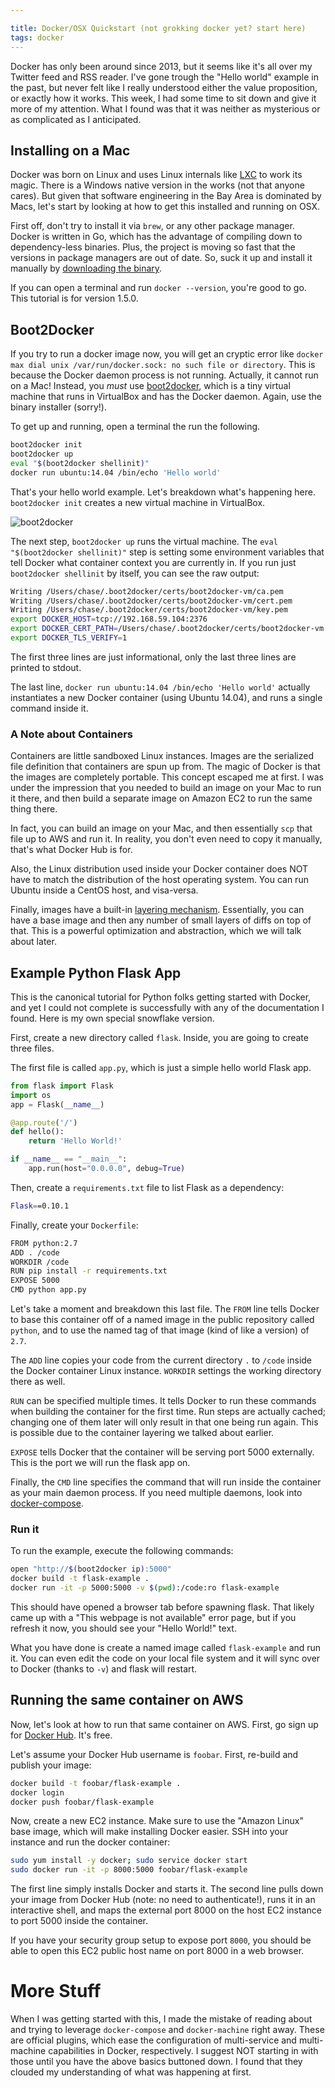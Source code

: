 ```yaml
---

title: Docker/OSX Quickstart (not grokking docker yet? start here)
tags: docker
---
```


Docker has only been around since 2013, but it seems like it's all over my Twitter feed and RSS reader. I've gone trough the "Hello world" example in the past, but never felt like I really understood either the value proposition, or exactly how it works. This week, I had some time to sit down and give it more of my attention. What I found was that it was neither as mysterious or as complicated as I anticipated.

## Installing on a Mac

Docker was born on Linux and uses Linux internals like [LXC](https://linuxcontainers.org/) to work its magic. There is a Windows native version in the works (not that anyone cares). But given that software engineering in the Bay Area is dominated by Macs, let's start by looking at how to get this installed and running on OSX.

First off, don't try to install it via `brew`, or any other package manager. Docker is written in Go, which has the advantage of compiling down to dependency-less binaries. Plus, the project is moving so fast that the versions in package managers are out of date. So, suck it up and install it manually by [downloading the binary](https://github.com/boot2docker/osx-installer/releases/tag/v1.5.0).

If you can open a terminal and run `docker --version`, you're good to go. This tutorial is for version 1.5.0.

## Boot2Docker

If you try to run a docker image now, you will get an cryptic error like `docker max dial unix /var/run/docker.sock: no such file or directory`. This is because the Docker daemon process is not running. Actually, it cannot run on a Mac! Instead, you *must* use [boot2docker](http://boot2docker.io/), which is a tiny virtual machine that runs in VirtualBox and has the Docker daemon. Again, use the binary installer (sorry!).

To get up and running, open a terminal the run the following.

```bash
boot2docker init
boot2docker up
eval "$(boot2docker shellinit)"
docker run ubuntu:14.04 /bin/echo 'Hello world'
```

That's your hello world example. Let's breakdown what's happening here. `boot2docker init` creates a new virtual machine in VirtualBox.

![boot2docker](/blog/images/boot2docker.png)

The next step, `boot2docker up` runs the virtual machine. The `eval "$(boot2docker shellinit)"` step is setting some environment variables that tell Docker what container context you are currently in. If you run just `boot2docker shellinit` by itself, you can see the raw output:

```bash
Writing /Users/chase/.boot2docker/certs/boot2docker-vm/ca.pem
Writing /Users/chase/.boot2docker/certs/boot2docker-vm/cert.pem
Writing /Users/chase/.boot2docker/certs/boot2docker-vm/key.pem
export DOCKER_HOST=tcp://192.168.59.104:2376
export DOCKER_CERT_PATH=/Users/chase/.boot2docker/certs/boot2docker-vm
export DOCKER_TLS_VERIFY=1
```

The first three lines are just informational, only the last three lines are printed to stdout.

The last line, `docker run ubuntu:14.04 /bin/echo 'Hello world'` actually instantiates a new Docker container (using Ubuntu 14.04), and runs a single command inside it.

### A Note about Containers

Containers are little sandboxed Linux instances. Images are the serialized file definition that containers are spun up from. The magic of Docker is that the images are completely portable. This concept escaped me at first. I was under the impression that you needed to build an image on your Mac to run it there, and then build a separate image on Amazon EC2 to run the same thing there.

In fact, you can build an image on your Mac, and then essentially `scp` that file up to AWS and run it. In reality, you don't even need to copy it manually, that's what Docker Hub is for.

Also, the Linux distribution used inside your Docker container does NOT have to match the distribution of the host operating system. You can run Ubuntu inside a CentOS host, and visa-versa.

Finally, images have a built-in [layering mechanism](https://docs.docker.com/terms/layer/). Essentially, you can have a base image and then any number of small layers of diffs on top of that. This is a powerful optimization and abstraction, which we will talk about later.

## Example Python Flask App

This is the canonical tutorial for Python folks getting started with Docker, and yet I could not complete is successfully with any of the documentation I found. Here is my own special snowflake version.

First, create a new directory called `flask`. Inside, you are going to create three files.

The first file is called `app.py`, which is just a simple hello world Flask app.

```python
from flask import Flask
import os
app = Flask(__name__)

@app.route('/')
def hello():
    return 'Hello World!'

if __name__ == "__main__":
    app.run(host="0.0.0.0", debug=True)
```

Then, create a `requirements.txt` file to list Flask as a dependency:

```bash
Flask==0.10.1
```

Finally, create your `Dockerfile`:

```bash
FROM python:2.7
ADD . /code
WORKDIR /code
RUN pip install -r requirements.txt
EXPOSE 5000
CMD python app.py
```

Let's take a moment and breakdown this last file. The `FROM` line tells Docker to base this container off of a named image in the public repository called `python`, and to use the named tag of that image (kind of like a version) of `2.7`.

The `ADD` line copies your code from the current directory `.` to `/code` inside the Docker container Linux instance. `WORKDIR` settings the working directory there as well.

`RUN` can be specified multiple times. It tells Docker to run these commands when building the container for the first time. Run steps are actually cached; changing one of them later will only result in that one being run again. This is possible due to the container layering we talked about earlier.

`EXPOSE` tells Docker that the container will be serving port 5000 externally. This is the port we will run the flask app on.

Finally, the `CMD` line specifies the command that will run inside the container as your main daemon process. If you need multiple daemons, look into [docker-compose](https://docs.docker.com/compose/).

### Run it

To run the example, execute the following commands:

```bash
open "http://$(boot2docker ip):5000"
docker build -t flask-example .
docker run -it -p 5000:5000 -v $(pwd):/code:ro flask-example
```

This should have opened a browser tab before spawning flask. That likely came up with a "This webpage is not available" error page, but if you refresh it now, you should see your "Hello World!" text.

What you have done is create a named image called `flask-example` and run it. You can even edit the code on your local file system and it will sync over to Docker (thanks to `-v`) and flask will restart.

## Running the same container on AWS

Now, let's look at how to run that same container on AWS. First, go sign up for [Docker Hub](https://hub.docker.com/). It's free.

Let's assume your Docker Hub username is `foobar`. First, re-build and publish your image:

```bash
docker build -t foobar/flask-example .
docker login
docker push foobar/flask-example
```

Now, create a new EC2 instance. Make sure to use the "Amazon Linux" base image, which will make installing Docker easier. SSH into your instance and run the docker container:

```bash
sudo yum install -y docker; sudo service docker start
sudo docker run -it -p 8000:5000 foobar/flask-example
```

The first line simply installs Docker and starts it. The second line pulls down your image from Docker Hub (note: no need to authenticate!), runs it in an interactive shell, and maps the external port 8000 on the host EC2 instance to port 5000 inside the container.

If you have your security group setup to expose port `8000`, you should be able to open this EC2 public host name on port 8000 in a web browser.

# More Stuff

When I was getting started with this, I made the mistake of reading about and trying to leverage `docker-compose` and `docker-machine` right away. These are official plugins, which ease the configuration of multi-service and multi-machine capabilities in Docker, respectively. I suggest NOT starting in with those until you have the above basics buttoned down. I found that they clouded my understanding of what was happening at first.
